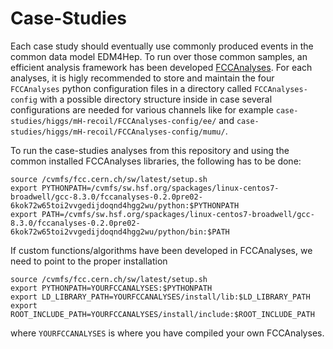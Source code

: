 Case-Studies
=============

Each case study should eventually use commonly produced events in the common data model EDM4Hep. To run over those common samples, an efficient analysis framework has been developed [FCCAnalyses](https://github.com/HEP-FCC/FCCAnalyses/tree/master/). For each analyses, it is higly recommended to store and maintain the four ```FCCAnalyses``` python configuration files in a directory called ```FCCAnalyses-config``` with a possible directory structure inside in case several configurations are needed for various channels like for example ```case-studies/higgs/mH-recoil/FCCAnalyses-config/ee/``` and ```case-studies/higgs/mH-recoil/FCCAnalyses-config/mumu/```.


To run the case-studies analyses from this repository and using the common installed FCCAnalyses libraries, the following has to be done:

```
source /cvmfs/fcc.cern.ch/sw/latest/setup.sh
export PYTHONPATH=/cvmfs/sw.hsf.org/spackages/linux-centos7-broadwell/gcc-8.3.0/fccanalyses-0.2.0pre02-6kok72w65toi2vvgedijdoqnd4hgg2wu/python:$PYTHONPATH
export PATH=/cvmfs/sw.hsf.org/spackages/linux-centos7-broadwell/gcc-8.3.0/fccanalyses-0.2.0pre02-6kok72w65toi2vvgedijdoqnd4hgg2wu/python/bin:$PATH
```

If custom functions/algorithms have been developed in FCCAnalyses, we need to point to the proper installation

```
source /cvmfs/fcc.cern.ch/sw/latest/setup.sh
export PYTHONPATH=YOURFCCANALYSES:$PYTHONPATH
export LD_LIBRARY_PATH=YOURFCCANALYSES/install/lib:$LD_LIBRARY_PATH
export ROOT_INCLUDE_PATH=YOURFCCANALYSES/install/include:$ROOT_INCLUDE_PATH
```

where ```YOURFCCANALYSES``` is where you have compiled your own FCCAnalyses.